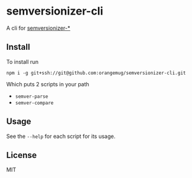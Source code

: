 # semversionizer-cli 
A cli for [semversionizer-\*](https://github.com/search?q=user%3Aorangemug+semversionizer)


## Install
To install run

    npm i -g git+ssh://git@github.com:orangemug/semversionizer-cli.git

Which puts 2 scripts in your path

 * `semver-parse`
 * `semver-compare`


## Usage
See the `--help` for each script for its usage.


## License
MIT

